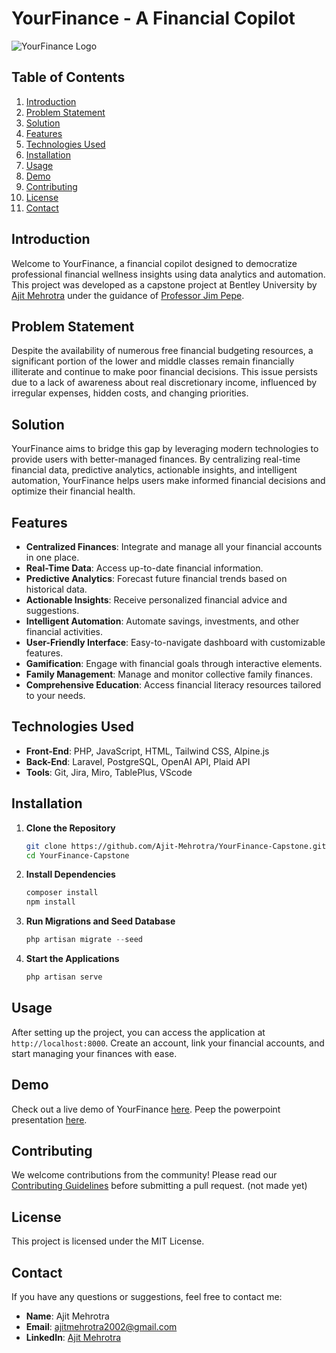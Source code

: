 
# YourFinance - A Financial Copilot
![YourFinance Logo](https://github.com/Ajit-Mehrotra/YourFinance-Capstone/assets/33383900/c7acd61d-cd6c-4f34-9dbd-6b0e6590967c)

## Table of Contents

1. [Introduction](#introduction)
2. [Problem Statement](#problem-statement)
3. [Solution](#solution)
4. [Features](#features)
5. [Technologies Used](#technologies-used)
6. [Installation](#installation)
7. [Usage](#usage)
8. [Demo](#demo)
9. [Contributing](#contributing)
10. [License](#license)
11. [Contact](#contact)

## Introduction

Welcome to YourFinance, a financial copilot designed to democratize professional financial wellness insights using data analytics and automation. This project was developed as a capstone project at Bentley University by [Ajit Mehrotra](https://www.linkedin.com/in/ajit-mehrotra/) under the guidance of [Professor Jim Pepe](https://faculty.bentley.edu/profile/jpepe).

## Problem Statement

Despite the availability of numerous free financial budgeting resources, a significant portion of the lower and middle classes remain financially illiterate and continue to make poor financial decisions. This issue persists due to a lack of awareness about real discretionary income, influenced by irregular expenses, hidden costs, and changing priorities.

## Solution

YourFinance aims to bridge this gap by leveraging modern technologies to provide users with better-managed finances. By centralizing real-time financial data, predictive analytics, actionable insights, and intelligent automation, YourFinance helps users make informed financial decisions and optimize their financial health.

## Features

- **Centralized Finances**: Integrate and manage all your financial accounts in one place.
- **Real-Time Data**: Access up-to-date financial information.
- **Predictive Analytics**: Forecast future financial trends based on historical data.
- **Actionable Insights**: Receive personalized financial advice and suggestions.
- **Intelligent Automation**: Automate savings, investments, and other financial activities.
- **User-Friendly Interface**: Easy-to-navigate dashboard with customizable features.
- **Gamification**: Engage with financial goals through interactive elements.
- **Family Management**: Manage and monitor collective family finances.
- **Comprehensive Education**: Access financial literacy resources tailored to your needs.

## Technologies Used

- **Front-End**: PHP, JavaScript, HTML, Tailwind CSS, Alpine.js
- **Back-End**: Laravel, PostgreSQL, OpenAI API, Plaid API
- **Tools**: Git, Jira, Miro, TablePlus, VScode


## Installation

1. **Clone the Repository**
   ```bash
   git clone https://github.com/Ajit-Mehrotra/YourFinance-Capstone.git
   cd YourFinance-Capstone
    ```
2. **Install Dependencies**
    ```bash
    composer install
    npm install
    ```
3. **Run Migrations and Seed Database**
    ```php
    php artisan migrate --seed
    ```
4. **Start the Applications**
    ```php
    php artisan serve
    ```

## Usage

After setting up the project, you can access the application at `http://localhost:8000`. Create an account, link your financial accounts, and start managing your finances with ease.

## Demo

Check out a live demo of YourFinance [here](https://drive.google.com/file/d/1czW59Y-O2GS_Y-exTPzYvZ2JeX9K0DqC/view?usp=sharing).
Peep the powerpoint presentation [here](https://www.canva.com/design/DAGB8UjCYWI/3ndv3nbN2J5saDuTZxI3bw/edit?utm_content=DAGB8UjCYWI&utm_campaign=designshare&utm_medium=link2&utm_source=sharebutton).

## Contributing

We welcome contributions from the community! Please read our [Contributing Guidelines](CONTRIBUTING.md) before submitting a pull request. (not made yet)

## License

This project is licensed under the MIT License.

## Contact

If you have any questions or suggestions, feel free to contact me:

- **Name**: Ajit Mehrotra
- **Email**: ajitmehrotra2002@gmail.com
- **LinkedIn**: [Ajit Mehrotra](https://www.linkedin.com/in/ajitmehrotra/)

